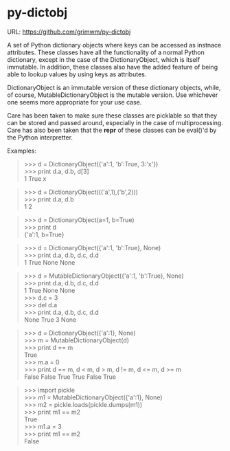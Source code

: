 py-dictobj
==========

URL: https://github.com/grimwm/py-dictobj

A set of Python dictionary objects where keys can be accessed as instnace attributes.
These classes have all the functionality of a normal Python dictionary, except
in the case of the DictionaryObject, which is itself immutable.  In addition,
these classes also have the added feature of being able to lookup values by
using keys as attributes.

DictionaryObject is an immutable version of these dictionary objects, while, of
course, MutableDictionaryObject is the mutable version.  Use whichever one
seems more appropriate for your use case.

Care has been taken to make sure these classes are picklable so that they can be
stored and passed around, especially in the case of multiprocessing.  Care has
also been taken that the __repr__ of these classes can be eval()'d by the Python
interpretter.

Examples:
  > &gt;&gt;&gt; d = DictionaryObject({'a':1, 'b':True, 3:'x'}) <br>
  > &gt;&gt;&gt; print d.a, d.b, d[3] <br>
  > 1 True x
  
  > &gt;&gt;&gt; d = DictionaryObject((('a',1),('b',2))) <br>
  > &gt;&gt;&gt; print d.a, d.b <br>
  > 1 2

  > &gt;&gt;&gt; d = DictionaryObject(a=1, b=True) <br>
  > &gt;&gt;&gt; print d <br>
  > {'a':1, b=True}

  > &gt;&gt;&gt; d = DictionaryObject({'a':1, 'b':True}, None) <br>
  > &gt;&gt;&gt; print d.a, d.b, d.c, d.d <br>
  > 1 True None None
  
  > &gt;&gt;&gt; d = MutableDictionaryObject({'a':1, 'b':True}, None) <br>
  > &gt;&gt;&gt; print d.a, d.b, d.c, d.d <br>
  > 1 True None None <br>
  > &gt;&gt;&gt; d.c = 3 <br>
  > &gt;&gt;&gt; del d.a <br>
  > &gt;&gt;&gt; print d.a, d.b, d.c, d.d <br>
  > None True 3 None

  > &gt;&gt;&gt; d = DictionaryObject({'a':1}, None) <br>
  > &gt;&gt;&gt; m = MutableDictionaryObject(d) <br>
  > &gt;&gt;&gt; print d == m <br>
  > True <br>
  > &gt;&gt;&gt; m.a = 0 <br>
  > &gt;&gt;&gt; print d == m, d &lt; m, d &gt; m, d != m, d &lt;= m, d &gt;= m <br>
  > False False True True False True

  > &gt;&gt;&gt; import pickle <br>
  > &gt;&gt;&gt; m1 = MutableDictionaryObject({'a':1}, None) <br>
  > &gt;&gt;&gt; m2 = pickle.loads(pickle.dumps(m1)) <br>
  > &gt;&gt;&gt; print m1 == m2 <br>
  > True <br>
  > &gt;&gt;&gt; m1.a = 3 <br>
  > &gt;&gt;&gt; print m1 == m2 <br>
  > False
  